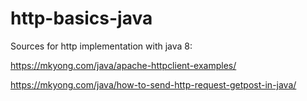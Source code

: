 # http-basics-java
Sources for http implementation with java 8:

https://mkyong.com/java/apache-httpclient-examples/

https://mkyong.com/java/how-to-send-http-request-getpost-in-java/
